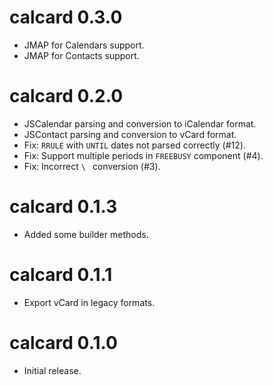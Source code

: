 calcard 0.3.0
================================
- JMAP for Calendars support.
- JMAP for Contacts support.

calcard 0.2.0
================================
- JSCalendar parsing and conversion to iCalendar format.
- JSContact parsing and conversion to vCard format.
- Fix: `RRULE` with `UNTIL` dates not parsed correctly (#12).
- Fix: Support multiple periods in `FREEBUSY` component (#4).
- Fix: Incorrect `\ ` conversion (#3).

calcard 0.1.3
================================
- Added some builder methods.

calcard 0.1.1
================================
- Export vCard in legacy formats.

calcard 0.1.0
================================
- Initial release.
